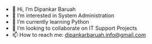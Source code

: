 - 👋 Hi, I’m Dipankar Baruah
- 👀 I’m interested in System Administration
- 🌱 I’m currently learning Python
- 💞️ I’m looking to collaborate on IT Support Projects
- 📫 How to reach me: dipankarbaruah.info@gmail.com

<!---
Dipankar Baruah is a ✨ special ✨ repository because its `README.md` (this file) appears on your GitHub profile.
You can click the Preview link to take a look at your changes.
--->
